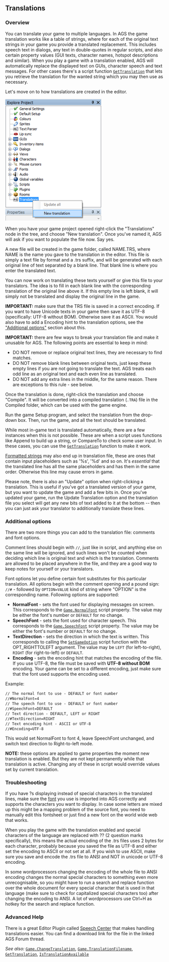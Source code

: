 ## Translations

### Overview

You can translate your game to multiple languages. In AGS the game translation works like a table of strings, where for each of the original text strings in your game you provide a translated replacement.
This includes speech text in dialogs, any text in double-quotes in regular scripts, and also certain property values (GUI texts, character names, hotspot descriptions and similar).
When you play a game with a translation enabled, AGS will automatically replace the displayed text on GUIs, character speech and text messages. For other cases there's a script function [`GetTranslation`](Globalfunctions_General#gettranslation) that lets you retrieve the translation for the wanted string which you may then use as necessary.

Let's move on to how translations are created in the editor.

![Add a translation to your game project](images/EditorTranslations_01.png)

When you have your game project opened right-click the "Translations" node in the tree, and choose "New translation". Once you've named it, AGS will ask if you want to populate the file now. Say yes.

A new file will be created in the game folder, called NAME.TRS, where NAME is the name you gave to the translation in the editor. This file is simply a text file by format and a .trs suffix, and will be generated with each original line of text separated by a blank line. That blank line is where you enter the translated text.

You can now work on translating these texts yourself or give this file to your translators. The idea is to fill in each blank line with the corresponding translation of the original line above it. If this empty line is left blank, it will simply not be translated and display the original line in the game.

**IMPORTANT:** make sure that the TRS file is saved in a correct encoding. If you want to have Unicode texts in your game then save it as UTF-8 (specifically: UTF-8 without BOM). Otherwise save it as ASCII. You would also have to add a Encoding hint to the translation options, see the ["Additional options"](#additional-options) section about this.

**IMPORTANT:** there are few ways to break your translation file and make it unusable for AGS. The following points are essential to keep in mind:
- DO NOT remove or replace original text lines, they are necessary to find matches.
- DO NOT remove blank lines between original texts, just keep these empty lines if you are not going to translate the text. AGS treats each odd line as an original text and each even line as translated.
- DO NOT add any extra lines in the middle, for the same reason. There are exceptions to this rule - see below.

Once the translation is done, right-click the translation and choose
"Compile". It will be converted into a compiled translation (`.TRA`)
file in the Compiled folder, which can be used with the game engine.

Run the game Setup program, and select the translation from the
drop-down box. Then, run the game, and all the text should be
translated.

While most in-game text is translated automatically, there are a few
instances when this is not possible. These are when a script uses
functions like Append to build up a string, or CompareTo to check some
user input. In these cases, you can use the
[`GetTranslation`](Globalfunctions_General#gettranslation) function to make it work.

[Formatted strings](StringFormats) may also end up in translation file, these are ones that contain input placeholders such as '%s', '%d' and so on. It's *essential* that the translated line has all the same placeholders and has them in the same order. Otherwise this line may cause errors in game.

Please note, there is also an "Update" option when right-clicking a
translation. This is useful if you've got a translated version of your
game, but you want to update the game and add a few bits in. Once you've
updated your game, run the Update Translation option and the translation
file you select will get any new bits of text added to it at the bottom
-- then you can just ask your translator to additionally translate these
lines.

### Additional options

There are two more things you can add to the translation file: comments and font options.

Comment lines should begin with `//`, just like in script, and anything else on the same line will be ignored, and such lines won't be counted when deciding which line is original text and which is the translation.
Comments are allowed to be placed anywhere in the file, and they are a good way to keep notes for yourself or your translators.

Font options let you define certain font substitutes for this particular translation. All options begin with the comment opening and a pound sign: `//#` - followed by `OPTION=VALUE` kind of string where "OPTION" is the corresponding name. Following options are supported:
- **NormalFont** - sets the font used for displaying messages on screen. This corresponds to the [`Game.NormalFont`](Game#gamenormalfont) script property. The value may be either the font's number or `DEFAULT` for no change.
- **SpeechFont** - sets the font used for character speech. This corresponds to the [`Game.SpeechFont`](Game#gamespeechfont) script property. The value may be either the font's number or `DEFAULT` for no change.
- **TextDirection** - sets the direction in which the text is written. This corresponds to calling the [`SetGameOption`](Globalfunctions_General#setgameoption) script function with the OPT_RIGHTTOLEFT argument. The value may be `LEFT` (for left-to-right), `RIGHT` (for right-to-left) or `DEFAULT`.
- **Encoding** - sets the encoding hint that matches the encoding of the file. If you use UTF-8, the file must be saved with **UTF-8 without BOM** encoding. Your game can be set to a different encoding, just make sure that the font used supports the encoding used.

Example:

```
// The normal font to use - DEFAULT or font number
//#NormalFont=4
// The speech font to use - DEFAULT or font number
//#SpeechFont=DEFAULT
// Text direction - DEFAULT, LEFT or RIGHT
//#TextDirection=RIGHT
// Text encoding hint - ASCII or UTF-8
//#Encoding=UTF-8
```

This would set NormalFont to font 4, leave SpeechFont unchanged, and switch text direction to Right-to-left mode.

**NOTE:** these options are applied to game properties the moment new translation is enabled. But they are not kept permanently while that translation is active. Changing any of these in script would override values set by current translation.

### Troubleshooting

If you have ?s displaying instead of special characters in the translated lines, make
sure the [font](Game#gamespeechfont) you use is imported into AGS correctly and supports the
characters you want to display. In case some letters are mixed up this might be a mapping
problem of the source font, you need to manually edit this fontsheet or just find a new font
on the world wide web that works.

When you play the game with the translation enabled and special characters of the
language are replaced with ?? (2 question marks specifically), this means the actual encoding
of the .trs files uses 2 bytes for each character, probably because you saved the file as
UTF-8 and either set the encoding to ASCII or not set at all. If you wish to use ASCII, make 
sure you save and encode the .trs file to ANSI and NOT in unicode or UTF-8 encoding.

In some wordprocessors changing the encoding of the whole file to ANSI encoding changes the normal
special characters to something even more unrecognisable, so you might have to run a
search and replace function over the whole document for every special character that
is used in that language (make sure to check for capitalized special characters too)
after changing the encoding to ANSI. A lot of wordprocessors use Ctrl+H as hotkey for the
search and replace function.

### Advanced Help

There is a great Editor Plugin called [Speech Center](https://www.adventuregamestudio.co.uk/forums/index.php?topic=45622.0) that makes handling translations easier. You can find a download link for the file in the linked AGS Forum thread.



*See also:*
[`Game.ChangeTranslation`](Game#gamechangetranslation),
[`Game.TranslationFilename`](Game#gametranslationfilename),
[`GetTranslation`](Globalfunctions_General#gettranslation), [`IsTranslationAvailable`](Globalfunctions_General#istranslationavailable)
